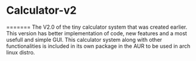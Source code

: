 # Calculator-v2

=======
The V2.0 of the tiny calculator system that was created earlier.
This version has better implementation of code, new features and a most usefull and simple GUI.
This calculator system along with other functionalities is included in its own package in the AUR to be used in arch linux distro.

